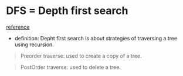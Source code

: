 # DFS = Depth first search
[reference](https://www.geeksforgeeks.org/depth-first-search-or-dfs-for-a-graph/)

* definition:
Depht first search is about strategies of traversing a tree using recursion.

> Preorder traverse: used to create a copy of a tree.

> PostOrder traverse: used to delete a tree.
